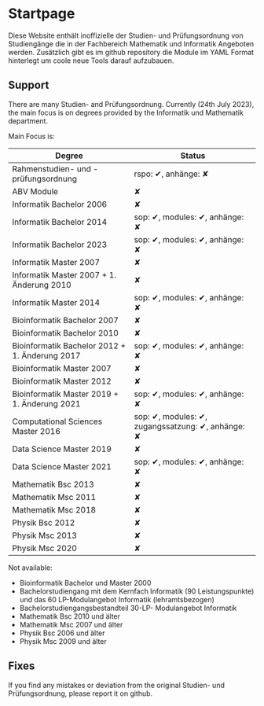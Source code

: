 # Startpage

Diese Website enthält inoffizielle der Studien- und Prüfungsordnung von Studiengänge
die in der Fachbereich Mathematik und Informatik Angeboten werden. Zusätzlich gibt es im github repository die Module
im YAML Format hinterlegt um coole neue Tools darauf aufzubauen.


## Support
There are many Studien- and Prüfungsordnung.
Currently (24th July 2023), the main focus is on degrees provided by the
Informatik und Mathematik department.

Main Focus is:

| Degree                                         | Status  |
|------------------------------------------------|---------|
|Rahmenstudien- und -prüfungsordnung             | rspo: ✔, anhänge: ✘ |
|ABV Module                                      | ✘       |
|Informatik Bachelor 2006                        | ✘       |
|Informatik Bachelor 2014                        | sop: ✔, modules: ✔, anhänge: ✘ |
|Informatik Bachelor 2023                        | sop: ✔, modules: ✔, anhänge: ✘ |
|Informatik Master 2007                          | ✘       |
|Informatik Master 2007 + 1. Änderung 2010       | ✘       |
|Informatik Master 2014                          | sop: ✔, modules: ✔, anhänge: ✘ |
|Bioinformatik Bachelor 2007                     | ✘       |
|Bioinformatik Bachelor 2010                     | ✘       |
|Bioinformatik Bachelor 2012 + 1. Änderung 2017  | sop: ✔, modules: ✔, anhänge: ✘ |
|Bioinformatik Master 2007                       | ✘       |
|Bioinformatik Master 2012                       | ✘       |
|Bioinformatik Master 2019 + 1. Änderung 2021    | sop: ✔, modules: ✔, anhänge: ✘ |
|Computational Sciences Master 2016              | sop: ✔, modules: ✔, zugangssatzung: ✔, anhänge: ✘ |
|Data Science Master 2019                        | ✘       |
|Data Science Master 2021                        | sop: ✔, modules: ✔, anhänge: ✘ |
|Mathematik Bsc 2013                             | ✘       |
|Mathematik Msc 2011                             | ✘       |
|Mathematik Msc 2018                             | ✘       |
|Physik Bsc 2012                                 | ✘       |
|Physik Msc 2013                                 | ✘       |
|Physik Msc 2020                                 | ✘       |



Not available:

  - Bioinformatik Bachelor und Master 2000
  - Bachelorstudiengang mit dem Kernfach Informatik (90 Leistungspunkte) und das 60 LP-Modulangebot Informatik (lehramtsbezogen)
  - Bachelorstudiengangsbestandteil 30-LP- Modulangebot Informatik
  - Mathematik Bsc 2010 und älter
  - Mathematik Msc 2007 und älter
  - Physik Bsc 2006 und älter
  - Physik Msc 2009 und älter

## Fixes
If you find any mistakes or deviation from the original Studien- und Prüfungsordnung, please
report it on github.
